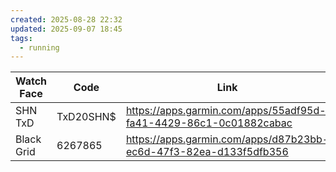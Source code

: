 ```yaml
---
created: 2025-08-28 22:32
updated: 2025-09-07 18:45
tags:
  - running
---
```


| Watch Face | Code      | Link                                                              |
| ---------- | --------- | ----------------------------------------------------------------- |
| SHN TxD    | TxD20SHN$ | https://apps.garmin.com/apps/55adf95d-fa41-4429-86c1-0c01882cabac |
| Black Grid | 6267865   | https://apps.garmin.com/apps/d87b23bb-ec6d-47f3-82ea-d133f5dfb356 |
